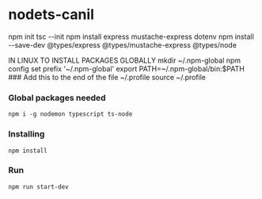 # nodets-canil

npm init
tsc --init
npm install express mustache-express dotenv
npm install --save-dev @types/express @types/mustache-express @types/node

IN LINUX TO INSTALL PACKAGES GLOBALLY
mkdir ~/.npm-global
npm config set prefix '~/.npm-global'
export PATH=~/.npm-global/bin:$PATH ### Add this to the end of the file ~/.profile
source ~/.profile

### Global packages needed
`npm i -g nodemon typescript ts-node`

### Installing
`npm install`

### Run
`npm run start-dev`